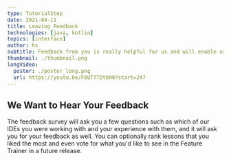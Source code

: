 ```yaml
---
type: TutorialStep
date: 2021-04-11
title: Leaving Feedback 
technologies: [java, kotlin]
topics: [interface]
author: hs
subtitle: Feedback from you is really helpful for us and will enable us to provide more modules and lessons in the IDE Feature Trainer. Please do take the time to provide us with your thoughts by clicking [Leave feedback](https://surveys.jetbrains.com/s3/features-trainer-feedback-java) at the bottom of the module list. 
thumbnail: ./thumbnail.png
longVideo:
  poster: ./poster_long.png
  url: https://youtu.be/F8UTTTDtbH0?start=247
---
```


## We Want to Hear Your Feedback
The feedback survey will ask you a few questions such as which of our IDEs you were working with and your experience with them, and it will ask you for your feedback as well. You can optionally rank lessons that you liked the most and even vote for what you'd like to see in the Feature Trainer in a future release. 
